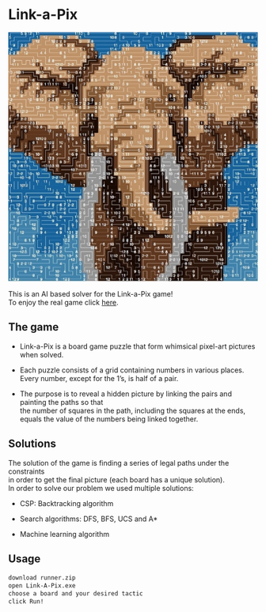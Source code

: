 # Link-a-Pix
![](cover_image.jpg)

This is an AI based solver for the Link-a-Pix game!  
To enjoy the real game click [here](https://www.conceptispuzzles.com/index.aspx?uri=puzzle/link-a-pix).


## The game
* Link-a-Pix is a board game puzzle that form whimsical pixel-art pictures when solved.     

* Each puzzle consists of a grid containing numbers in various places.    
  Every number, except for the 1’s, is half of a pair.    
  
* The purpose is to reveal a hidden picture by linking the pairs and painting the paths so that    
  the number of squares in the path, including the squares at the ends,     
  equals the value of the numbers being linked together.    


## Solutions
The solution of the game is finding a series of legal paths under the constraints   
in order to get the final picture (each board has a unique solution).     
In order to solve our problem we used multiple solutions:   

* CSP: Backtracking algorithm

* Search algorithms: DFS, BFS, UCS and A*

* Machine learning algorithm 


## Usage

```
download runner.zip
open Link-A-Pix.exe
choose a board and your desired tactic
click Run!
```

